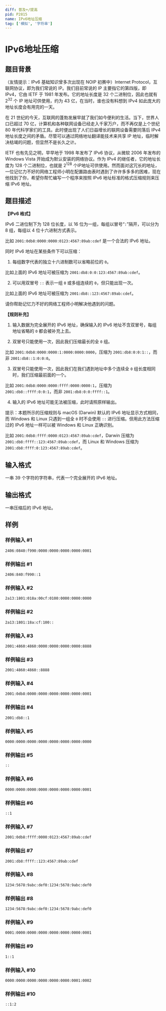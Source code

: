 ```yaml
---
diff: 普及+/提高
pid: P2815
name: IPv6地址压缩
tag: ['模拟', '字符串']
---
```

# IPv6地址压缩
## 题目背景

（友情提示：IPv6 基础知识曾多次出现在 NOIP 初赛中）Internet Protocol，互联网协议，即为我们常说的 IP。我们目前常说的 IP 主要指它的第四版，即 IPv4，它由 IETF 于 1981 年发布。它的地址长度是 $32$ 个二进制位，因此也就有 $2^{32}$ 个 IP 地址可供使用，约为 $43$ 亿，在当时，谁也没有料想到 IPv4 如此庞大的地址长度会有用完的一天。

在 21 世纪的今天，互联网的蓬勃发展早就了我们如今便利的生活。当下，世界人口已超过 70 亿，计算机和各种联网设备已经走入千家万户，而不再仅是上个世纪 80 年代科学家们的工具。此时便出现了人们日益增长的联网设备需要同落后 IPv4 地址长度之间的矛盾。尽管可以通过网络地址翻译能技术来共享 IP 地址，临时解决枯竭的问题，但显然不是长久之计。

IETF 也有先见之明，早早地于 1998 年发布了 IPv6 协议，从微软 2006 年发布的 Windows Vista 开始成为默认安装的网络协议。作为 IPv4 的继任者，它的地址长度为 $128$ 个二进制位，也就是 $2^{128}$ 个IP地址可供使用。然而面对这冗长的地址，一位记忆力不好的网络工程师小明在配置路由表时遇到了许许多多多的困难，现在他找到了你，希望你帮忙编写一个程序来按照 IPv6 地址标准的格式压缩规则来压缩 IPv6 地址。
## 题目描述

**【IPv6 格式】**

IPv6 二进位制下为 $128$ 位长度，以 $16$ 位为一组，每组以冒号“`:`”隔开，可以分为 $8$ 组，每组以 $4$ 位十六进制方式表示。

比如 `2001:0db8:0000:0000:0123:4567:89ab:cdef` 是一个合法的 IPv6 地址。

同时 IPv6 地址在某些条件下可以压缩：

1. 每组数字代表的独立十六进制数可以省略前位的 `0`。

比如上面的 IPv6 地址可被压缩为 `2001:db8:0:0:123:4567:89ab:cdef`。

2. 可以用双冒号 `::` 表示一组 `0` 或多组连续的 `0`，但只能出现一次。

比如上面的 IPv6 地址可被压缩为 `2001:db8::123:4567:89ab:cdef`。

请你帮助记忆力不好的网络工程师小明解决他遇到的问题。

**【规则补充】**

1. 输入数据为完全展开的 IPv6 地址，确保输入的 IPv6 地址不含双冒号，每组地址省略的 `0` 都会被补充上去。

2. 双冒号只能使用一次，因此我们压缩最长的全 `0` 组。

比如 `2001:0db8:0000:0000:1:0000:0000:0000`，压缩为 `2001:db8:0:0:1::`，而非 `2001:db8::1:0:0:0`。

3. 双冒号只能使用一次，因此我们在我们遇到地址中多个连续全 `0` 组长度相同时，我们压缩最前面的一个。

比如 `2001:0db8:0000:0000:ffff:0000:0000:1`，压缩为 `2001:db8::ffff:0:0:1`，而非 `2001:db8:0:0:ffff::1`。

4. 输入的 IPv6 地址可能无法被压缩，此时请照原样输出。

提示：本题所示的压缩规则与 macOS (Darwin) 默认的 IPv6 地址显示方式相同，而 Windows 和 Linux 只遇到一组全 `0` 时不会使用 `::` 进行压缩。但用此方法压缩过的 IPv6 地址一样可以被 Windows 和 Linux 正确识别。

比如 `2001:0db8:ffff:0000:0123:4567:89ab:cdef`，Darwin 压缩为 `2001:db8:ffff::123:4567:89ab:cdef`，而 Linux 和 Windows 压缩为 `2001:db8:ffff:0:123:4567:89ab:cdef`。
## 输入格式

一串 $39$ 个字符的字符串，代表一个完全展开的 IPv6 地址。
## 输出格式

一串压缩后的 IPv6 地址。
## 样例

### 样例输入 #1
```
2406:0840:f990:0000:0000:0000:0000:0001
```
### 样例输出 #1
```
2406:840:f990::1
```
### 样例输入 #2
```
2a13:1801:018a:00cf:0100:0000:0000:0000
```
### 样例输出 #2
```
2a13:1801:18a:cf:100::
```
### 样例输入 #3
```
2001:4860:4860:0000:0000:0000:0000:8888
```
### 样例输出 #3
```
2001:4860:4860::8888
```
### 样例输入 #4
```
2001:0db8:0000:0000:0000:0000:0000:0001
```
### 样例输出 #4
```
2001:db8::1
```
### 样例输入 #5
```
0000:0000:0000:0000:0000:0000:0000:0000
```
### 样例输出 #5
```
::
```
### 样例输入 #6
```
0000:0000:0000:0000:0000:0000:0000:0001
```
### 样例输出 #6
```
::1
```
### 样例输入 #7
```
2001:0db8:ffff:0000:0123:4567:89ab:cdef
```
### 样例输出 #7
```
2001:db8:ffff::123:4567:89ab:cdef
```
### 样例输入 #8
```
1234:5678:9abc:def0:1234:5678:9abc:def0
```
### 样例输出 #8
```
1234:5678:9abc:def0:1234:5678:9abc:def0
```
### 样例输入 #9
```
0001:0000:0000:0000:0000:0000:0000:0001
```
### 样例输出 #9
```
1::1
```
### 样例输入 #10
```
0000:0000:0000:0000:0000:0000:0001:0002
```
### 样例输出 #10
```
::1:2
```
